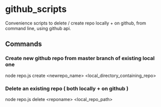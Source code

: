 # github_scripts
Convenience scripts to delete / create repo locally + on github, from command line, using github api.

## Commands

### Create new github repo from master branch of existing local one
node repo.js create \<newrepo_name\> \<local_directory_containing_repo\>

### Delete an existing repo ( both locally + on github )
node repo.js delete \<reponame\> \<local_repo_path\>
